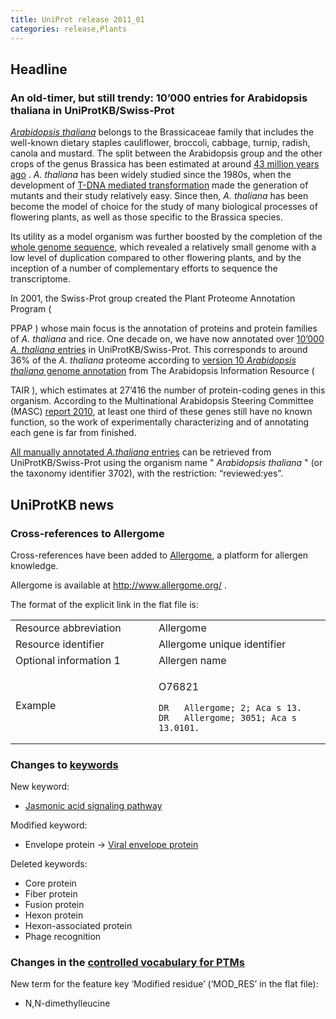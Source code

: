 ```yaml
---
title: UniProt release 2011_01
categories: release,Plants
---
```


## Headline

### An old-timer, but still trendy: 10’000 entries for Arabidopsis thaliana in UniProtKB/Swiss-Prot

[*Arabidopsis thaliana*](http://www.uniprot.org/taxonomy/3702) belongs to the Brassicaceae family that includes the well-known dietary staples cauliflower, broccoli, cabbage, turnip, radish, canola and mustard. The split between the Arabidopsis group and the other crops of the genus Brassica has been estimated at around [43 million years ago](http://www.ncbi.nlm.nih.gov/pubmed/20921408) . *A. thaliana* has been widely studied since the 1980s, when the development of [T-DNA mediated transformation](http://www.ncbi.nlm.nih.gov/pubmed/16453562) made the generation of mutants and their study relatively easy. Since then, *A. thaliana* has been become the model of choice for the study of many biological processes of flowering plants, as well as those specific to the Brassica species.

Its utility as a model organism was further boosted by the completion of the [whole genome sequence](http://www.ncbi.nlm.nih.gov/pubmed/11130711), which revealed a relatively small genome with a low level of duplication compared to other flowering plants, and by the inception of a number of complementary efforts to sequence the transcriptome.

In 2001, the Swiss-Prot group created the Plant Proteome Annotation Program (

PPAP ) whose main focus is the annotation of proteins and protein families of *A. thaliana* and rice. One decade on, we have now annotated over [10’000 *A. thaliana* entries](http://www.uniprot.org/uniprot/?query=organism:3702+AND+reviewed:yes) in UniProtKB/Swiss-Prot. This corresponds to around 36% of the *A. thaliana* proteome according to [version 10 *Arabidopsis thaliana* genome annotation](http://www.arabidopsis.org/doc/news/breaking_news/140) from The Arabidopsis Information Resource (

TAIR ), which estimates at 27’416 the number of protein-coding genes in this organism. According to the Multinational Arabidopsis Steering Committee (MASC) [report 2010](http://www.arabidopsis.org/portals/masc/masc_docs/masc_reports.jsp), at least one third of these genes still have no known function, so the work of experimentally characterizing and of annotating each gene is far from finished.

[All manually annotated *A.thaliana* entries](http://www.uniprot.org/uniprot/?query=organism:3702+AND+reviewed:yes) can be retrieved from UniProtKB/Swiss-Prot using the organism name " *Arabidopsis thaliana* " (or the taxonomy identifier 3702), with the restriction: “reviewed:yes”.

## UniProtKB news

### Cross-references to Allergome

Cross-references have been added to [Allergome](http://www.allergome.org/), a platform for allergen knowledge.

Allergome is available at <http://www.allergome.org/> .

The format of the explicit link in the flat file is:

<table><colgroup><col style="width: 45%" /><col style="width: 54%" /></colgroup><tbody><tr class="odd"><td>Resource abbreviation</td><td>Allergome</td></tr><tr class="even"><td>Resource identifier</td><td>Allergome unique identifier</td></tr><tr class="odd"><td>Optional information 1</td><td>Allergen name</td></tr><tr class="even"><td>Example</td><td><p>O76821</p><pre><code>DR   Allergome; 2; Aca s 13.
DR   Allergome; 3051; Aca s 13.0101.</code></pre></td></tr></tbody></table>

### Changes to [keywords](http://www.uniprot.org/docs/keywlist)

New keyword:

-   [Jasmonic acid signaling pathway](http://www.uniprot.org/keywords/KW-1184)

Modified keyword:

-   Envelope protein -&gt; [Viral envelope protein](http://www.uniprot.org/keywords/KW-0261)

Deleted keywords:

-   Core protein
-   Fiber protein
-   Fusion protein
-   Hexon protein
-   Hexon-associated protein
-   Phage recognition

### Changes in the [controlled vocabulary for PTMs](http://www.uniprot.org/docs/ptmlist)

New term for the feature key ‘Modified residue’ (‘MOD\_RES’ in the flat file):

-   N,N-dimethylleucine
